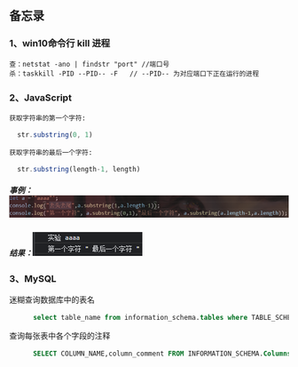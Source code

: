 ## 备忘录
### 1、win10命令行 kill 进程
	查：netstat -ano | findstr "port" //端口号
	杀：taskkill -PID --PID-- -F   // --PID-- 为对应端口下正在运行的进程

### 2、JavaScript
	获取字符串的第一个字符:
  ```javascript
    str.substring(0, 1)
  ```
  
	获取字符串的最后一个字符: 
  ```javascript
    str.substring(length-1, length)
  ```
##### 事例：![avatar](https://raw.githubusercontent.com/floodnice/image/master/img/ex.png)
##### 结果：![avatar](https://raw.githubusercontent.com/floodnice/image/master/img/20220123154820.png)

### 3、MySQL
  迷糊查询数据库中的表名
  ```sql
        select table_name from information_schema.tables where TABLE_SCHEMA = 'shopdb' and TABLE_TYPE = 'base table' and table_name like '%String%';
  ```
  查询每张表中各个字段的注释
  ```sql
        SELECT COLUMN_NAME,column_comment FROM INFORMATION_SCHEMA.Columns WHERE table_name='TABLE_NAME';
  ```



